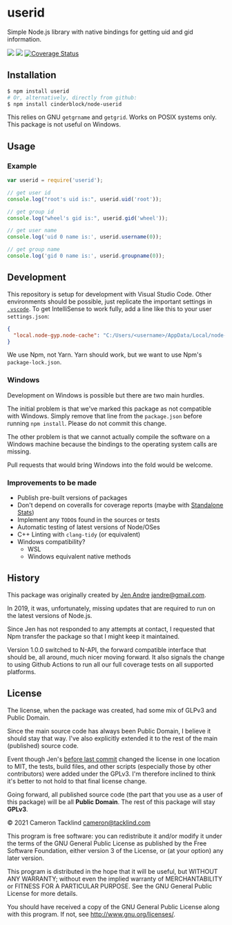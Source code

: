 # userid

Simple Node.js library with native bindings for getting uid and gid information.

[![](https://github.com/cinderblock/node-userid/workflows/Main/badge.svg)](https://github.com/cinderblock/node-userid/actions)
[![](https://github.com/cinderblock/node-userid/workflows/Test%20All%20Versions/badge.svg)](https://github.com/cinderblock/node-userid/actions)
[![Coverage Status](https://coveralls.io/repos/github/cinderblock/node-userid/badge.svg?branch=master)](https://coveralls.io/github/cinderblock/node-userid?branch=master)

## Installation

```bash
$ npm install userid
# Or, alternatively, directly from github:
$ npm install cinderblock/node-userid
```

This relies on GNU `getgrname` and `getgrid`.
Works on POSIX systems only.
This package is not useful on Windows.

## Usage

### Example

```js
var userid = require('userid');

// get user id
console.log("root's uid is:", userid.uid('root'));

// get group id
console.log("wheel's gid is:", userid.gid('wheel'));

// get user name
console.log('uid 0 name is:', userid.username(0));

// get group name
console.log('gid 0 name is:', userid.groupname(0));
```

<!-- TODO: Full Docs -->

## Development

This repository is setup for development with Visual Studio Code.
Other environments should be possible, just replicate the important settings in [`.vscode`](.vscode).
To get IntelliSense to work fully, add a line like this to your user `settings.json`:

```json
{
  "local.node-gyp.node-cache": "C:/Users/<username>/AppData/Local/node-gyp/Cache/<version>"
}
```

We use Npm, not Yarn.
Yarn should work, but we want to use Npm's `package-lock.json`.

### Windows

Development on Windows is possible but there are two main hurdles.

The initial problem is that we've marked this package as not compatible with Windows.
Simply remove that line from the `package.json` before running `npm install`.
Please do not commit this change.

The other problem is that we cannot actually compile the software on a Windows machine because the bindings to the operating system calls are missing.

Pull requests that would bring Windows into the fold would be welcome.

### Improvements to be made

- Publish pre-built versions of packages
- Don't depend on coveralls for coverage reports (maybe with [Standalone Stats](https://github.com/cinderblock/github-action-standalone-stats))
- Implement any `TODO`s found in the sources or tests
- Automatic testing of latest versions of Node/OSes
- C++ Linting with `clang-tidy` (or equivalent)
- Windows compatibility?
  - WSL
  - Windows equivalent native methods

## History

This package was originally created by [Jen Andre](https://github.com/jandre/node-userid) <jandre@gmail.com>.

In 2019, it was, unfortunately, missing updates that are required to run on the latest versions of Node.js.

Since Jen has not responded to any attempts at contact, I requested that Npm transfer the package so that I might keep it maintained.

Version 1.0.0 switched to N-API, the forward compatible interface that should be, all around, much nicer moving forward.
It also signals the change to using Github Actions to run all our full coverage tests on all supported platforms.

## License

The license, when the package was created, had some mix of GLPv3 and Public Domain.

Since the main source code has always been Public Domain, I believe it should stay that way.
I've also explicitly extended it to the rest of the main (published) source code.

Event though Jen's [before last commit](https://github.com/jandre/node-userid/commit/ba665c45d958982ff5aa0d482741a2955a4de8c4) changed the license in one location to MIT,
the tests, build files, and other scripts (especially those by other contributors) were added under the GPLv3.
I'm therefore inclined to think it's better to not hold to that final license change.

Going forward, all published source code (the part that you use as a user of this package) will be all **Public Domain**.
The rest of this package will stay **GPLv3**.

© 2021 Cameron Tacklind <cameron@tacklind.com>

This program is free software: you can redistribute it and/or modify
it under the terms of the GNU General Public License as published by
the Free Software Foundation, either version 3 of the License, or
(at your option) any later version.

This program is distributed in the hope that it will be useful,
but WITHOUT ANY WARRANTY; without even the implied warranty of
MERCHANTABILITY or FITNESS FOR A PARTICULAR PURPOSE. See the
GNU General Public License for more details.

You should have received a copy of the GNU General Public License
along with this program. If not, see <http://www.gnu.org/licenses/>.
